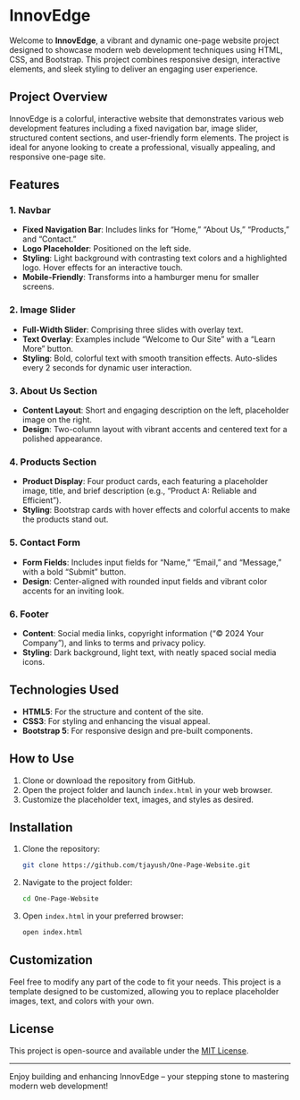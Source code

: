 # InnovEdge

Welcome to **InnovEdge**, a vibrant and dynamic one-page website project designed to showcase modern web development techniques using HTML, CSS, and Bootstrap. This project combines responsive design, interactive elements, and sleek styling to deliver an engaging user experience.

## Project Overview
InnovEdge is a colorful, interactive website that demonstrates various web development features including a fixed navigation bar, image slider, structured content sections, and user-friendly form elements. The project is ideal for anyone looking to create a professional, visually appealing, and responsive one-page site.

## Features

### 1. Navbar
- **Fixed Navigation Bar**: Includes links for “Home,” “About Us,” “Products,” and “Contact.”
- **Logo Placeholder**: Positioned on the left side.
- **Styling**: Light background with contrasting text colors and a highlighted logo. Hover effects for an interactive touch.
- **Mobile-Friendly**: Transforms into a hamburger menu for smaller screens.

### 2. Image Slider
- **Full-Width Slider**: Comprising three slides with overlay text.
- **Text Overlay**: Examples include “Welcome to Our Site” with a “Learn More” button.
- **Styling**: Bold, colorful text with smooth transition effects. Auto-slides every 2 seconds for dynamic user interaction.

### 3. About Us Section
- **Content Layout**: Short and engaging description on the left, placeholder image on the right.
- **Design**: Two-column layout with vibrant accents and centered text for a polished appearance.

### 4. Products Section
- **Product Display**: Four product cards, each featuring a placeholder image, title, and brief description (e.g., “Product A: Reliable and Efficient”).
- **Styling**: Bootstrap cards with hover effects and colorful accents to make the products stand out.

### 5. Contact Form
- **Form Fields**: Includes input fields for “Name,” “Email,” and “Message,” with a bold “Submit” button.
- **Design**: Center-aligned with rounded input fields and vibrant color accents for an inviting look.

### 6. Footer
- **Content**: Social media links, copyright information (“© 2024 Your Company”), and links to terms and privacy policy.
- **Styling**: Dark background, light text, with neatly spaced social media icons.

## Technologies Used
- **HTML5**: For the structure and content of the site.
- **CSS3**: For styling and enhancing the visual appeal.
- **Bootstrap 5**: For responsive design and pre-built components.

## How to Use
1. Clone or download the repository from GitHub.
2. Open the project folder and launch `index.html` in your web browser.
3. Customize the placeholder text, images, and styles as desired.

## Installation
1. Clone the repository:
   ```bash
   git clone https://github.com/tjayush/One-Page-Website.git
   ```
2. Navigate to the project folder:
   ```bash
   cd One-Page-Website

   ```
3. Open `index.html` in your preferred browser:
   ```bash
   open index.html
   ```

## Customization
Feel free to modify any part of the code to fit your needs. This project is a template designed to be customized, allowing you to replace placeholder images, text, and colors with your own.

## License
This project is open-source and available under the [MIT License](LICENSE).

---
Enjoy building and enhancing InnovEdge – your stepping stone to mastering modern web development!

